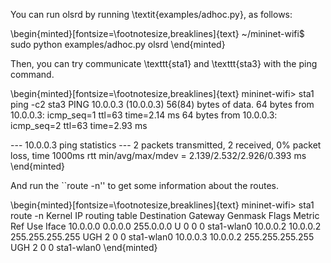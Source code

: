 You can run olsrd by running \textit{examples/adhoc.py}, as follows:

\begin{minted}[fontsize=\footnotesize,breaklines]{text}
~/mininet-wifi$ sudo python examples/adhoc.py olsrd
\end{minted}


Then, you can try communicate \texttt{sta1} and \texttt{sta3} with the ping command.

\begin{minted}[fontsize=\footnotesize,breaklines]{text}
mininet-wifi> sta1 ping -c2 sta3
PING 10.0.0.3 (10.0.0.3) 56(84) bytes of data.
64 bytes from 10.0.0.3: icmp_seq=1 ttl=63 time=2.14 ms
64 bytes from 10.0.0.3: icmp_seq=2 ttl=63 time=2.93 ms

--- 10.0.0.3 ping statistics ---
2 packets transmitted, 2 received, 0% packet loss, time 1000ms
rtt min/avg/max/mdev = 2.139/2.532/2.926/0.393 ms
\end{minted}

And run the ``route -n'' to get some information about the routes.


\begin{minted}[fontsize=\footnotesize,breaklines]{text}
mininet-wifi> sta1 route -n
Kernel IP routing table
Destination Gateway  Genmask         Flags Metric Ref Use Iface
10.0.0.0    0.0.0.0  255.0.0.0       U     0      0   0   sta1-wlan0
10.0.0.2    10.0.0.2 255.255.255.255 UGH   2      0   0   sta1-wlan0
10.0.0.3    10.0.0.2 255.255.255.255 UGH   2      0   0   sta1-wlan0
\end{minted}
